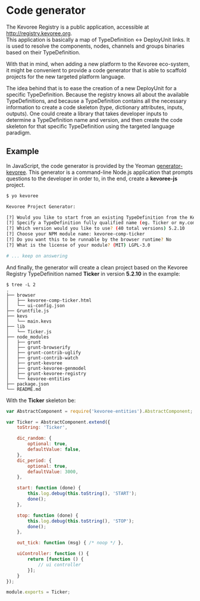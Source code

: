 # Code generator
The Kevoree Registry is a public application, accessible at http://registry.kevoree.org.  
This application is basically a map of TypeDefinition <-> DeployUnit links. It is used to resolve
the components, nodes, channels and groups binaries based on their TypeDefinition.  

With that in mind, when adding a new platform to the Kevoree eco-system, it might be convenient to
provide a code generator that is able to scaffold projects for the new targeted platform language.  

The idea behind that is to ease the creation of a new DeployUnit for a specific TypeDefinition.
Because the registry knows all about the available TypeDefinitions, and because a TypeDefinition
contains all the necessary information to create a code skeleton (type, dictionary attributes, inputs, outputs).
One could create a library that takes developer inputs to determine a TypeDefinition name and version, and then
create the code skeleton for that specific TypeDefinition using the targeted language paradigm.

## Example
In JavaScript, the code generator is provided by the Yeoman [generator-kevoree](https://github.com/kevoree/generator-kevoree).
This generator is a command-line Node.js application that prompts questions to
the developer in order to, in the end, create a **kevoree-js** project.

```sh
$ yo kevoree

Kevoree Project Generator:

[?] Would you like to start from an existing TypeDefinition from the Kevoree Registry? Yes
[?] Specify a TypeDefinition fully qualified name (eg. Ticker or my.company.MyType) org.kevoree.library.Ticker
[?] Which version would you like to use? (40 total versions) 5.2.10
[?] Choose your NPM module name: kevoree-comp-ticker
[?] Do you want this to be runnable by the browser runtime? No
[?] What is the license of your module? (MIT) LGPL-3.0

# ... keep on answering
```

And finally, the generator will create a clean project based on the Kevoree Registry TypeDefinition named **Ticker** in version **5.2.10** in the example:

```
$ tree -L 2
.
├── browser
│   ├── kevoree-comp-ticker.html
│   └── ui-config.json
├── Gruntfile.js
├── kevs
│   └── main.kevs
├── lib
│   └── Ticker.js
├── node_modules
│   ├── grunt
│   ├── grunt-browserify
│   ├── grunt-contrib-uglify
│   ├── grunt-contrib-watch
│   ├── grunt-kevoree
│   ├── grunt-kevoree-genmodel
│   ├── grunt-kevoree-registry
│   └── kevoree-entities
├── package.json
└── README.md
```

With the **Ticker** skeleton be:

```js
var AbstractComponent = require('kevoree-entities').AbstractComponent;

var Ticker = AbstractComponent.extend({
    toString: 'Ticker',

    dic_random: {
        optional: true,
        defaultValue: false,
    },
    dic_period: {
        optional: true,
        defaultValue: 3000,
    },

    start: function (done) {
        this.log.debug(this.toString(), 'START');
        done();
    },

    stop: function (done) {
        this.log.debug(this.toString(), 'STOP');
        done();
    },

    out_tick: function (msg) { /* noop */ },

    uiController: function () {
        return [function () {
            // ui controller
        }];
    }
});

module.exports = Ticker;
```
